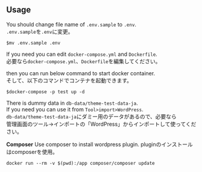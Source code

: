 Usage
---

You should change file name of `.env.sample` to `.env`.  
`.env.sample`を`.env`に変更。
```
$mv .env.sample .env
```

If you need you can edit `docker-compose.yml` and `Dockerfile`.  
必要なら`docker-compose.yml`、`Dockerfile`を編集してください。

then you can run below command to start docker container.  
そして、以下のコマンドでコンテナを起動できます。
```
$docker-compose -p test up -d
```

There is dummy data in `db-data/theme-test-data-ja`.  
If you need you can use it from `Tool>import>WordPress`.  
`db-data/theme-test-data-ja`にダミー用のデータがあるので、必要なら  
管理画面のツール->インポートの「WordPress」からインポートして使ってください。  

**Composer**
Use composer to install wordpress plugin.
pluginのインストールはcomposerを使用。
```
docker run --rm -v $(pwd):/app composer/composer update
```
